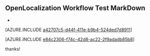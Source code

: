 ## OpenLocalization Workflow Test MarkDown
* 

[AZURE.INCLUDE [a42707c5-d44f-411e-b9b4-524ded7d8911](calleeMd1.md)]



[AZURE.INCLUDE [e84c2306-f74c-42d8-ac22-2f9adadb85b8](calleeMd2.md)]

 
thanks!